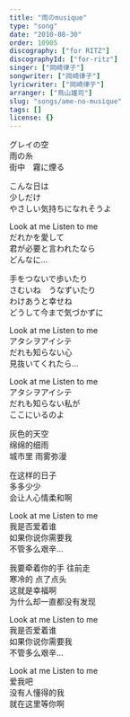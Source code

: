 ```yaml
---
title: "雨のmusique"
type: "song"
date: "2010-08-30"
order: 10905
discography: ["for RITZ"]
discographyId: ["for-ritz"]
singer: ["岡崎律子"]
songwriter: ["岡崎律子"]
lyricwriter: ["岡崎律子"]
arranger: ["鳥山雄司"]
slug: "songs/ame-no-musique"
tags: []
license: {}
---
```


グレイの空　  
雨の糸   
街中　霧に煙る   
  
こんな日は　  
少しだけ   
やさしい気持ちになれそうよ   
  
Look at me Listen to me  
だれかを愛して   
君が必要と言われたなら　  
どんなに…   
  
手をつないで歩いたり   
さむいね　うなずいたり  
わけあうと幸せね   
どうして今まで気づかずに   
  
Look at me Listen to me   
アタシヲアイシテ  
だれも知らない心　  
見抜いてくれたら…   
  
Look at me Listen to me   
アタシヲアイシテ   
だれも知らない私が　  
ここにいるのよ   
  
  <!-- 翻译 -->

灰色的天空  
绵绵的细雨   
城市里 雨雾弥漫   
  
在这样的日子   
多多少少   
会让人心情柔和啊   
  
Look at me Listen to me   
我是否爱着谁   
如果你说你需要我   
不管多么艰辛…   
  
我要牵着你的手 往前走   
寒冷的 点了点头  
这就是幸福啊   
为什么却一直都没有发现   
  
Look at me Listen to me   
我是否爱着谁   
如果你说你需要我   
不管多么艰辛…   
  
Look at me Listen to me   
爱我吧   
没有人懂得的我   
就在这里等你啊
